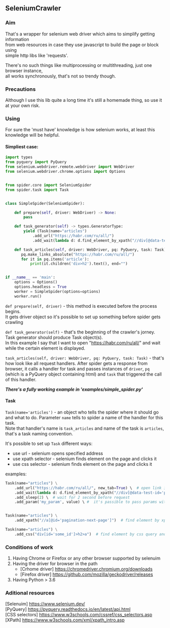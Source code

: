 ## SeleniumCrawler

### Aim

That's a wrapper for selenium web driver which aims to simplify getting information  
from web resources in case they use javascript to build the page or block using  
simple http libs like 'requests'.

There's no such things like multiprocessing or multithreading, just one browser instance,  
all works synchronously, that's not so trendy though.

### Precautions

Although I use this lib quite a long time it's still a homemade thing, so use it at your own risk.


### Using

For sure the 'must have' knowledge is how selenium works, at least this knowledge will be helpful.

#### Simpliest case:

```python
import types
from pyquery import PyQuery
from selenium.webdriver.remote.webdriver import WebDriver
from selenium.webdriver.chrome.options import Options


from spider.core import SeleniumSpider
from spider.task import Task


class SimpleSpider(SeleniumSpider):

    def prepare(self, driver: WebDriver) -> None:
        pass

    def task_generator(self) -> types.GeneratorType:
        yield (Task(name="articles")
            .add_url("https://habr.com/ru/all/")
            .add_wait(lambda d: d.find_element_by_xpath("//div[@data-test-id='page-top']")))

    def task_articles(self, driver: WebDriver, pq: PyQuery, task: Task):
       pq.make_links_absolute("https://habr.com/ru/all/")
       for it in pq.items('article'):
           print(it.children('div>h2').text(), end="")


if __name__ == 'main':
    options = Options()
    options.headless = True
    worker = SimpleSpider(options=options)
    worker.run()
```

`def prepare(self, driver)` - this method is executed before the process begins.  
It gets driver object so it's possible to set up something before spider gets crawling

`def task_generator(self)` - that's the beginning of the crawler's jorney.  
Task generator should produce Task object(s).  
In this example I say that I want to open "https://habr.com/ru/all/" and wait while the certain element is displayed.

`task_articles(self, driver: WebDriver, pq: PyQuery, task: Task)` - that's how look like all request handlers.
After spider gets a response from browser, it calls a handler for task and passes instances of
`driver`, `pq` (which is a PyQuery object containing html) and `task` that triggered the call of this handler.

***There's a fully working example in 'examples/simple_spider.py'***

#### Task

`Task(name='articles')` - an object who tells the spider where it should go and what to do.
Parameter `name` tells to spider a name of the handler for this task.  
Note that handler's name is `task_articles` and name of the task is `articles`, that's a task naming convention.

It's possible to set up `Task` different ways:
* use url - selenium opens specified address
* use xpath selector - selenium finds element on the page and clicks it
* use css selector - selenium finds element on the page and clicks it

examples:

```python
Task(name="articles") \
    .add_url("https://habr.com/ru/all/", new_tab=True) \  # open link in new tab
    .add_wait(lambda d: d.find_element_by_xpath("//div[@data-test-id='page-top']")) \  # wait until specified element will be found
    .add_sleep(2) \  # wait for 2 second before request
    .add_param('my_param', value) \ #  it's passible to pass params with the task to the handler and then get it by task.my_param    


Task(name="articles") \
    .add_xpath("//a[@id='pagination-next-page']")  # find element by xpath and click it

Task(name="articles") \
    .add_css("div[id='some_id']>h2>a")  # find element by css query and click it
```

### Conditions of work

1. Having Chrome or Firefox or any other browser supported by selenuim
2. Having the driver for browser in the path  
   - [Crhome driver] https://chromedriver.chromium.org/downloads
   - [Firefox driver] https://github.com/mozilla/geckodriver/releases
3. Having Python > 3.6


### Aditional resources

[Selenuim] https://www.selenium.dev/  
[PyQuery] https://pyquery.readthedocs.io/en/latest/api.html  
[CSS selectors] https://www.w3schools.com/cssref/css_selectors.asp  
[XPath] https://www.w3schools.com/xml/xpath_intro.asp
